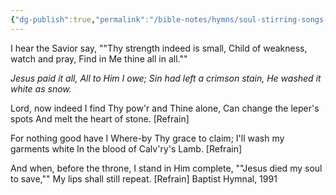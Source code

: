 ```yaml
---
{"dg-publish":true,"permalink":"/bible-notes/hymns/soul-stirring-songs-and-hymns/jesus-paid-it-all/","title":"Jesus Paid It All","created":"","updated":""}
---
```



I hear the Savior say,
""Thy strength indeed is small,
Child of weakness, watch and pray,
Find in Me thine all in all.""

*Jesus paid it all,
All to Him I owe;
Sin had left a crimson stain,
He washed it white as snow.*

Lord, now indeed I find
Thy pow'r and Thine alone,
Can change the leper's spots
And melt the heart of stone. [Refrain]

For nothing good have I
Where-by Thy grace to claim;
I'll wash my garments white
In the blood of Calv'ry's Lamb. [Refrain]

And when, before the throne,
I stand in Him complete,
""Jesus died my soul to save,""
My lips shall still repeat. [Refrain]
Baptist Hymnal, 1991
